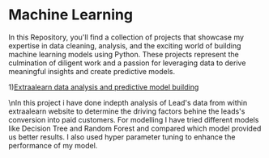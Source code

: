 # Machine Learning
In this Repository, you'll find a collection of projects that showcase my expertise in data cleaning, analysis, and the exciting world of building machine learning models using Python. These projects represent the culmination of diligent work and a passion for leveraging data to derive meaningful insights and create predictive models.

1)[Extraalearn data analysis and predictive model building](https://github.com/Niha-analytics/Projects-on-data-analysis-and-model-building/tree/main/Extraalean%2Banalysis%20and%20predictive%20model%20building)
 
 \nIn this project i have done indepth analysis of Lead's data from within extraalearn website to determine the driving factors behine the leads's conversion into paid customers.
 For modelling I have tried different models like Decision Tree and Random Forest and compared which model provided us better results. I also used hyper parameter tuning to enhance the performance of my model.

 

